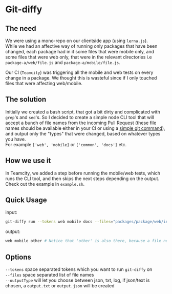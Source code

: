 # Git-diffy

## The need
We were using a mono-repo on our clientside app (using `lerna.js`).    
While we had an affective way of running only packages that have been changed, each package had in it some files that were mobile only, and some files that were web only, that were in the relevant directories i.e `package-a/web/file.js` and `package-a/mobile/file.js`.

Our CI (`Teamcity`) was triggering all the mobile and web tests on every change in a package. We thought this is wasteful since if I only touched files that were affecting web/mobile.

## The solution
Initially we created a bash script, that got a bit dirty and complicated with `grep`'s and `sed`'s. 
So I decided to create a simple node CLI tool that will accept a bunch of file names from the incoming Pull Request (these file names should be available either in your CI or using a [simple git command](./example.sh)), and output only the "types" that were changed, based on whatever types you have.      
For example `['web', 'mobile]` or `['common', 'docs']` etc.

## How we use it
In Teamcity, we added a step before running the mobile/web tests, which runs the CLI tool, and then skips the next steps depending on the output. Check out the example in `example.sh`.


## Quick Usage
input:
```bash
git-diffy run --tokens web mobile docs --files="packages/package/web/index.js packages/src/mobile.index.ts packages/common/stuff.js"
```


output:
```bash
web mobile other # Notice that 'other' is also there, because a file not belonging to any token was found
```


## Options
`--tokens` space separated tokens which you want to run `git-diffy` on    
`--files` space separated list of file names    
`--outputType` will let you choose between json, txt, log, if json/text is chosen, a `output.txt` or `output.json` will be created

